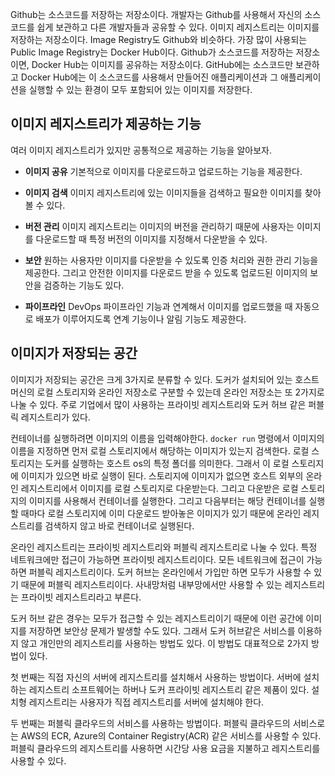 Github는 소스코드를 저장하는 저장소이다. 개발자는 Github를 사용해서 자신의 소스코드를 쉽게 보관하고 다른 개발자들과 공유할 수 있다. 이미지 레지스트리는 이미지를 저장하는 저장소이다. Image Registry도 Github와 비슷하다. 가장 많이 사용되는 Public Image Registry는 Docker Hub이다. Github가 소스코드를 저장하는 저장소이면, Docker Hub는 이미지를 공유하는 저장소이다. GitHub에는 소스코드만 보관하고 Docker Hub에는 이 소스코드를 사용해서 만들어진 애플리케이션과 그 애플리케이션을 실행할 수 있는 환경이 모두 포함되어 있는 이미지를 저장한다.

## 이미지 레지스트리가 제공하는 기능
여러 이미지 레지스트리가 있지만 공통적으로 제공하는 기능을 알아보자.

- **이미지 공유**
기본적으로 이미지를 다운로드하고 업로드하는 기능을 제공한다. 

- **이미지 검색**
이미지 레지스트리에 있는 이미지들을 검색하고 필요한 이미지를 찾아볼 수 있다.

- **버전 관리**
이미지 레지스트리는 이미지의 버전을 관리하기 때문에 사용자는 이미지를 다운로드할 때 특정 버전의 이미지를 지정해서 다운받을 수 있다.

- **보안**
원하는 사용자만 이미지를 다운받을 수 있도록 인증 처리와 권한 관리 기능을 제공한다. 그리고 안전한 이미지를 다운로드 받을 수 있도록 업로드된 이미지의 보안을 검증하는 기능도 있다.

- **파이프라인**
DevOps 파이프라인 기능과 연계해서 이미지를 업로드했을 때 자동으로 배포가 이루어지도록 연계 기능이나 알림 기능도 제공한다.

## 이미지가 저장되는 공간
이미지가 저장되는 공간은 크게 3가지로 분류할 수 있다. 도커가 설치되어 있는 호스트머신의 로컬 스토리지와 온라인 저장소로 구분할 수 있는데 온라인 저장소는 또 2가지로 나눌 수 있다. 주로 기업에서 많이 사용하는 프라이빗 레지스트리와 도커 허브 같은 퍼블릭 레지스트리가 있다.

컨테이너를 실행하려면 이미지의 이름을 입력해야한다. `docker run` 명령에서 이미지의 이름을 지정하면 먼저 로컬 스토리지에서 해당하는 이미지가 있는지 검색한다. 로컬 스토리지는 도커를 실행하는 호스트 os의 특정 폴더를 의미한다. 그래서 이 로컬 스토리지에 이미지가 있으면 바로 실행이 된다. 스토리지에 이미지가 없으면 호스트 외부의 온라인 레지스트리에서 이미지를 로컬 스토리지로 다운받는다. 그리고 다운받은 로컬 스토리지의 이미지를 사용해서 컨테이너를 실행한다. 그리고 다음부터는 해당 컨테이너를 실행할 때마다 로컬 스토리지에 이미 다운로드 받아놓은 이미지가 있기 때문에 온라인 레지스트리를 검색하지 않고 바로 컨테이너로 실행된다. 

온라인 레지스트리는 프라이빗 레지스트리와 퍼블릭 레지스트리로 나눌 수 있다. 특정 네트워크에만 접근이 가능하면 프라이빗 레지스트리이다. 모든 네트워크에 접근이 가능하면 퍼블릭 레지스트리이다. 도커 허브는 온라인에서 가입만 하면 모두가 사용할 수 있기 때문에 퍼블릭 레지스트리이다. 사내망처럼 내부망에서만 사용할 수 있는 레지스트리는 프라이빗 레지스트리라고 부른다. 

도커 허브 같은 경우는 모두가 접근할 수 있는 레지스트리이기 때문에 이런 공간에 이미지를 저장하면 보안상 문제가 발생할 수도 있다. 그래서 도커 허브같은 서비스를 이용하지 않고 개인만의 레지스트리를 사용하는 방법도 있다. 이 방법도 대표적으로 2가지 방법이 있다.

첫 번째는 직접 자신의 서버에 레지스트리를 설치해서 사용하는 방법이다. 서버에 설치하는 레지스트리 소프트웨어는 하버나 도커 프라이빗 레지스트리 같은 제품이 있다. 설치형 레지스트리는 사용자가 직접 레지스트리를 서버에 설치해야 한다.

두 번째는 퍼블릭 클라우드의 서비스를 사용하는 방법이다. 퍼블릭 클라우드의 서비스로는 AWS의 ECR, Azure의 Container Registry(ACR) 같은 서비스를 사용할 수 있다.  퍼블릭 클라우드의 레지스트리를 사용하면 시간당 사용 요금을 지불하고 레지스트리를 사용할 수 있다.



